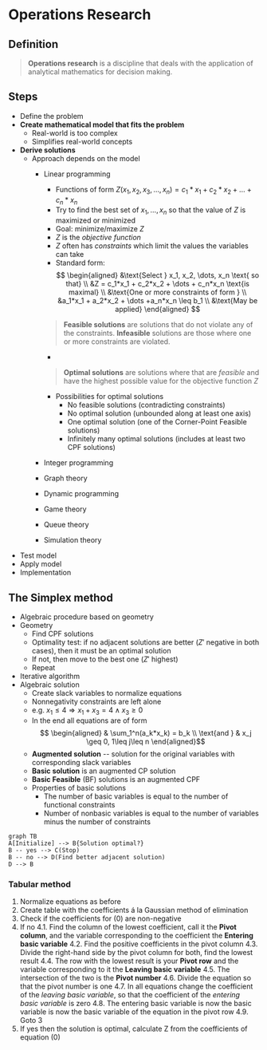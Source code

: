 Operations Research
================
## Definition
> **Operations research** is a discipline that deals with the application of analytical mathematics for decision making.

## Steps
* Define the problem
* **Create mathematical model that fits the problem**
	* Real-world is too complex
	* Simplifies real-world concepts
* **Derive solutions**
	* Approach depends on the model
		* Linear programming
			* Functions of form $Z(x_1,x_2,x_3, \dots, x_n) = c_1*x_1 + c_2*x_2 + \dots + c_n*x_n$
			* Try to find the best set of $x_1, \dots, x_n$ so that the value of $Z$ is maximized or minimized
			* Goal: minimize/maximize $Z$
			* $Z$ is the *objective function*
			* $Z$ often has *constraints* which limit the values the variables can take
			* Standard form:
$$
\begin{aligned}
&\text{Select } x_1, x_2, \dots, x_n \text{ so that} \\
&Z = c_1*x_1 + c_2*x_2 + \dots + c_n*x_n \text{is maximal} \\
&\text{One or more constraints of form } \\
&a_1*x_1 + a_2*x_2 + \dots +a_n*x_n \leq b_1 \\
&\text{May be applied}
\end{aligned}
$$
			> **Feasible solutions** are solutions that do not violate any of the constraints. **Infeasible** solutions are those where one or more constraints are violated.
 
			 * &nbsp;
 
			> **Optimal solutions** are solutions where that are *feasible* and have the highest possible value for the objective function $Z$
			
			* Possibilities for optimal solutions
				* No feasible solutions (contradicting constraints)
				* No optimal solution (unbounded along at least one axis)
				* One optimal solution (one of the Corner-Point Feasible solutions)
				* Infinitely many optimal solutions (includes at least two CPF solutions)
		* Integer programming
		* Graph theory
		* Dynamic programming
		* Game theory
		* Queue theory
		* Simulation theory
* Test model
* Apply model
* Implementation

## The Simplex method

* Algebraic procedure based on geometry
* Geometry
	* Find CPF solutions
	* Optimality test: if no adjacent solutions are better ($Z'$ negative in both cases), then it must be an optimal solution
	* If not, then move to the best one ($Z'$ highest)
	* Repeat
* Iterative algorithm
* Algebraic solution
	* Create slack variables to normalize equations
	* Nonnegativity constraints are left alone
	* e.g. $x_1 \leq 4 \Rightarrow x_1+x_3 = 4 \land x_3 \geq 0$
	* In the end all equations are of form $$ \begin{aligned}
& \sum_1^n(a_k*x_k) = b_k \\
\text{and } & x_j \geq 0, 1\leq j\leq n
\end{aligned}$$
	* **Augmented solution** -- solution for the original variables with corresponding slack variables
	* **Basic solution** is an augmented CP solution
	* **Basic Feasible** (BF) solutions is an augmented CPF
	* Properties of basic solutions
		* The number of basic variables is equal to the number of functional constraints
		* Number of nonbasic variables is equal to the number of variables minus the number of constraints

```mermaid
graph TB
A[Initialize] --> B{Solution optimal?}
B -- yes --> C(Stop)
B -- no --> D(Find better adjacent solution)
D --> B
```

### Tabular method

1. Normalize equations as before
2. Create table with the coefficients á la Gaussian method of elimination
3. Check if the coefficients for $(0)$ are non-negative
4. If no
	4.1. Find the column of the lowest coefficient, call it the **Pivot column**, and the variable corresponding to the coefficient the **Entering basic variable**
	4.2. Find the positive coefficients in the pivot column
	4.3. Divide the right-hand side by the pivot column for both, find the lowest result
	4.4. The row with the lowest result is your **Pivot row** and the variable corresponding to it the **Leaving basic variable**
	4.5. The intersection of the two is the **Pivot number**
	4.6. Divide the equation so that the pivot number is one
	4.7. In all equations change the coefficient of the *leaving basic variable*, so that the coefficient of the *entering basic variable* is zero
	4.8. The entering basic variable is now the basic variable is now the basic variable of the equation in the pivot row
	4.9. Goto 3
5. If yes then the solution is optimal, calculate Z from the coefficients of equation $(0)$
